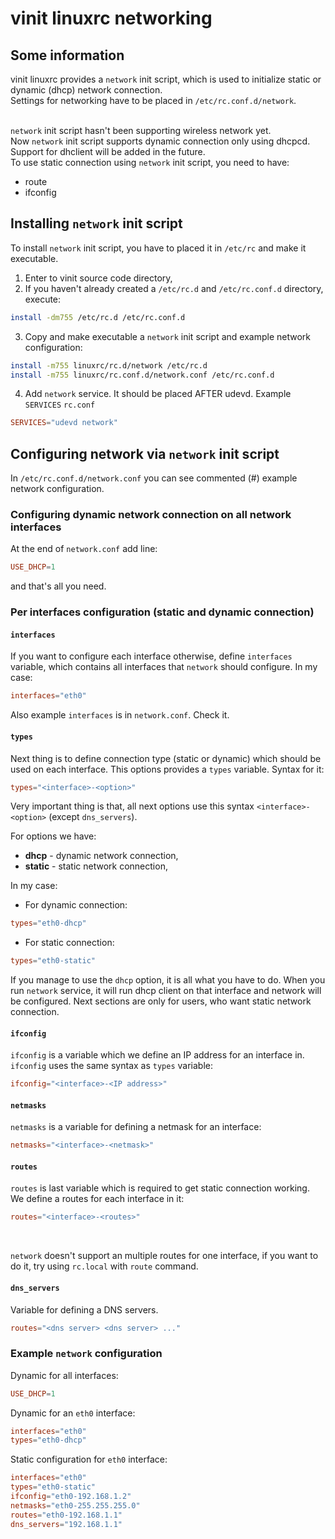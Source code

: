 # vinit linuxrc networking

## Some information
vinit linuxrc provides a `network` init script, which is used to initialize static or dynamic (dhcp) network connection.<br />
Settings for networking have to be placed in `/etc/rc.conf.d/network`.<br /><br />

`network` init script hasn't been supporting wireless network yet.<br />
Now `network` init script supports dynamic connection only using dhcpcd. Support for dhclient will be added in the future.<br />
To use static connection using `network` init script, you need to have:
- route
- ifconfig

## Installing `network` init script
To install `network` init script, you have to placed it in `/etc/rc` and make it executable.
1. Enter to vinit source code directory,
2. If you haven't already created a `/etc/rc.d` and `/etc/rc.conf.d` directory, execute:
```sh
install -dm755 /etc/rc.d /etc/rc.conf.d
```
3. Copy and make executable a `network` init script and example network configuration:
```sh
install -m755 linuxrc/rc.d/network /etc/rc.d
install -m755 linuxrc/rc.conf.d/network.conf /etc/rc.conf.d
```
4. Add `network` service. It should be placed AFTER udevd. Example `SERVICES` `rc.conf`
```conf
SERVICES="udevd network"
```

## Configuring network via `network` init script
In `/etc/rc.conf.d/network.conf` you can see commented (#) example network configuration.

### Configuring dynamic network connection on all network interfaces
At the end of `network.conf` add line:
```conf
USE_DHCP=1
```
and that's all you need.

### Per interfaces configuration (static and dynamic connection)
#### `interfaces`
If you want to configure each interface otherwise, define `interfaces` variable, which contains all interfaces that `network` should configure. In my case:
```conf
interfaces="eth0"
```
Also example `interfaces` is in `network.conf`. Check it.
<br />

#### `types`
Next thing is to define connection type (static or dynamic) which should be used on each interface. This options provides a `types` variable. Syntax for it:
```conf
types="<interface>-<option>"
```
Very important thing is that, all next options use this syntax `<interface>-<option>` (except `dns_servers`).<br />

For options we have:
- **dhcp** - dynamic network connection,
- **static** - static network connection,<br />

In my case:
- For dynamic connection:
```conf
types="eth0-dhcp"
```
- For static connection:
```conf
types="eth0-static"
```

If you manage to use the `dhcp` option, it is all what you have to do. When you run `network` service, it will run dhcp client on that interface and network will be configured.
Next sections are only for users, who want static network connection.

#### `ifconfig`
`ifconfig` is a variable which we define an IP address for an interface in. `ifconfig` uses the same syntax as `types` variable:
```conf
ifconfig="<interface>-<IP address>"
```

#### `netmasks`
`netmasks` is a variable for defining a netmask for an interface:
```conf
netmasks="<interface>-<netmask>"
```

#### `routes`
`routes` is last variable which is required to get static connection working. We define a routes for each interface in it:
```conf
routes="<interface>-<routes>"
```
<br />

`network` doesn't support an multiple routes for one interface, if you want to do it, try using `rc.local` with `route` command.

#### `dns_servers`
Variable for defining a DNS servers.
```conf
routes="<dns server> <dns server> ..."
```

### Example `network` configuration
Dynamic for all interfaces:
```conf
USE_DHCP=1
```

Dynamic for an `eth0` interface:
```conf
interfaces="eth0"
types="eth0-dhcp"
```

Static configuration for `eth0` interface:
```conf
interfaces="eth0"
types="eth0-static"
ifconfig="eth0-192.168.1.2"
netmasks="eth0-255.255.255.0"
routes="eth0-192.168.1.1"
dns_servers="192.168.1.1"
```
